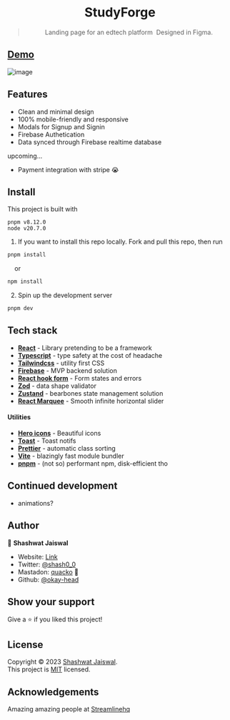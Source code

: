 <h1 align="center">StudyForge</h1>

> <p align="center">Landing page for an edtech platform &nbsp;Designed in Figma.</p>

## [Demo](https://studyforge-edtech.vercel.app/)
![image](https://github.com/killer-goose/EdTech-Landingpage/assets/152170803/fb16d0f2-50aa-4c5c-a749-a337dbe14649)


## Features

- Clean and minimal design
- 100% mobile-friendly and responsive
- Modals for Signup and Signin
- Firebase Authetication
- Data synced through Firebase realtime database

upcoming...

- Payment integration with stripe 😭

## Install

This project is built with

```
pnpm v8.12.0
node v20.7.0
```

1. If you want to install this repo locally.
   Fork and pull this repo, then run

```sh
pnpm install
```

&nbsp;&nbsp;&nbsp;&nbsp;or

```sh
npm install
```

2. Spin up the development server

```sh
pnpm dev
```

## Tech stack

- **[React](https://react.dev/)** - Library pretending to be a framework
- **[Typescript](https://www.typescriptlang.org/)** - type safety at the cost of headache
- **[Tailwindcss](https://tailwindcss.com/)** - utility first CSS
- **[Firebase](https://firebase.google.com/)** - MVP backend solution
- **[React hook form](https://react-hook-form.com/)** - Form states and errors
- **[Zod](https://tailwindcss.com/)** - data shape validator
- **[Zustand](https://docs.pmnd.rs/zustand/getting-started/introduction)** - bearbones state management solution
- **[React Marquee](https://www.react-fast-marquee.com/documentation/)** - Smooth infinite horizontal slider

#### Utilities

- **[Hero icons](https://heroicons.com/)** - Beautiful icons
- **[Toast](https://react-hot-toast.com/docs)** - Toast notifs
- **[Prettier](https://prettier.io/)** - automatic class sorting
- **[Vite](https://vitejs.dev/guide/why.html)** - blazingly fast module bundler
- **[pnpm](https://pnpm.io/)** - (not so) performant npm, disk-efficient tho

## Continued development

- animations?

## Author

👤 **Shashwat Jaiswal**

- Website: [Link](okay-head.netlify.app)
- Twitter: [@shash0_0](https://twitter.com/shash0_0)
- Mastadon: [quacko](https://mastodon.social/@mymind_is_a_mush) 🦆
- Github: [@okay-head](https://github.com/okay-head)

## Show your support

Give a ⭐️ if you liked this project!

## License

Copyright © 2023 [Shashwat Jaiswal](https://github.com/okay-head).<br />
This project is [MIT](/LICENSE) licensed.

## Acknowledgements

Amazing amazing people at [Streamlinehq](https://home.streamlinehq.com/)
